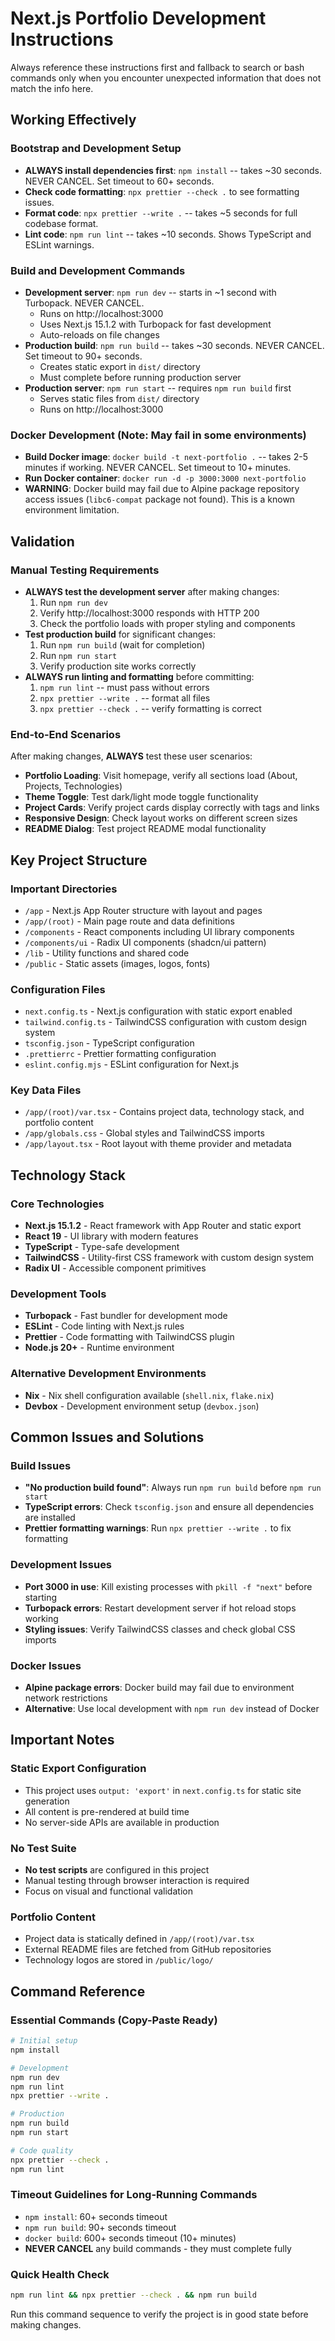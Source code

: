 # Next.js Portfolio Development Instructions

Always reference these instructions first and fallback to search or bash
commands only when you encounter unexpected information that does not match the
info here.

## Working Effectively

### Bootstrap and Development Setup

- **ALWAYS install dependencies first**: `npm install` -- takes ~30 seconds.
  NEVER CANCEL. Set timeout to 60+ seconds.
- **Check code formatting**: `npx prettier --check .` to see formatting issues.
- **Format code**: `npx prettier --write .` -- takes ~5 seconds for full
  codebase format.
- **Lint code**: `npm run lint` -- takes ~10 seconds. Shows TypeScript and
  ESLint warnings.

### Build and Development Commands

- **Development server**: `npm run dev` -- starts in ~1 second with Turbopack.
  NEVER CANCEL.
  - Runs on http://localhost:3000
  - Uses Next.js 15.1.2 with Turbopack for fast development
  - Auto-reloads on file changes
- **Production build**: `npm run build` -- takes ~30 seconds. NEVER CANCEL. Set
  timeout to 90+ seconds.
  - Creates static export in `dist/` directory
  - Must complete before running production server
- **Production server**: `npm run start` -- requires `npm run build` first
  - Serves static files from `dist/` directory
  - Runs on http://localhost:3000

### Docker Development (Note: May fail in some environments)

- **Build Docker image**: `docker build -t next-portfolio .` -- takes 2-5
  minutes if working. NEVER CANCEL. Set timeout to 10+ minutes.
- **Run Docker container**: `docker run -d -p 3000:3000 next-portfolio`
- **WARNING**: Docker build may fail due to Alpine package repository access
  issues (`libc6-compat` package not found). This is a known environment
  limitation.

## Validation

### Manual Testing Requirements

- **ALWAYS test the development server** after making changes:
  1. Run `npm run dev`
  2. Verify http://localhost:3000 responds with HTTP 200
  3. Check the portfolio loads with proper styling and components
- **Test production build** for significant changes:
  1. Run `npm run build` (wait for completion)
  2. Run `npm run start`
  3. Verify production site works correctly
- **ALWAYS run linting and formatting** before committing:
  1. `npm run lint` -- must pass without errors
  2. `npx prettier --write .` -- format all files
  3. `npx prettier --check .` -- verify formatting is correct

### End-to-End Scenarios

After making changes, **ALWAYS** test these user scenarios:

- **Portfolio Loading**: Visit homepage, verify all sections load (About,
  Projects, Technologies)
- **Theme Toggle**: Test dark/light mode toggle functionality
- **Project Cards**: Verify project cards display correctly with tags and links
- **Responsive Design**: Check layout works on different screen sizes
- **README Dialog**: Test project README modal functionality

## Key Project Structure

### Important Directories

- `/app` - Next.js App Router structure with layout and pages
- `/app/(root)` - Main page route and data definitions
- `/components` - React components including UI library components
- `/components/ui` - Radix UI components (shadcn/ui pattern)
- `/lib` - Utility functions and shared code
- `/public` - Static assets (images, logos, fonts)

### Configuration Files

- `next.config.ts` - Next.js configuration with static export enabled
- `tailwind.config.ts` - TailwindCSS configuration with custom design system
- `tsconfig.json` - TypeScript configuration
- `.prettierrc` - Prettier formatting configuration
- `eslint.config.mjs` - ESLint configuration for Next.js

### Key Data Files

- `/app/(root)/var.tsx` - Contains project data, technology stack, and portfolio
  content
- `/app/globals.css` - Global styles and TailwindCSS imports
- `/app/layout.tsx` - Root layout with theme provider and metadata

## Technology Stack

### Core Technologies

- **Next.js 15.1.2** - React framework with App Router and static export
- **React 19** - UI library with modern features
- **TypeScript** - Type-safe development
- **TailwindCSS** - Utility-first CSS framework with custom design system
- **Radix UI** - Accessible component primitives

### Development Tools

- **Turbopack** - Fast bundler for development mode
- **ESLint** - Code linting with Next.js rules
- **Prettier** - Code formatting with TailwindCSS plugin
- **Node.js 20+** - Runtime environment

### Alternative Development Environments

- **Nix** - Nix shell configuration available (`shell.nix`, `flake.nix`)
- **Devbox** - Development environment setup (`devbox.json`)

## Common Issues and Solutions

### Build Issues

- **"No production build found"**: Always run `npm run build` before
  `npm run start`
- **TypeScript errors**: Check `tsconfig.json` and ensure all dependencies are
  installed
- **Prettier formatting warnings**: Run `npx prettier --write .` to fix
  formatting

### Development Issues

- **Port 3000 in use**: Kill existing processes with `pkill -f "next"` before
  starting
- **Turbopack errors**: Restart development server if hot reload stops working
- **Styling issues**: Verify TailwindCSS classes and check global CSS imports

### Docker Issues

- **Alpine package errors**: Docker build may fail due to environment network
  restrictions
- **Alternative**: Use local development with `npm run dev` instead of Docker

## Important Notes

### Static Export Configuration

- This project uses `output: 'export'` in `next.config.ts` for static site
  generation
- All content is pre-rendered at build time
- No server-side APIs are available in production

### No Test Suite

- **No test scripts** are configured in this project
- Manual testing through browser interaction is required
- Focus on visual and functional validation

### Portfolio Content

- Project data is statically defined in `/app/(root)/var.tsx`
- External README files are fetched from GitHub repositories
- Technology logos are stored in `/public/logo/`

## Command Reference

### Essential Commands (Copy-Paste Ready)

```bash
# Initial setup
npm install

# Development
npm run dev
npm run lint
npx prettier --write .

# Production
npm run build
npm run start

# Code quality
npx prettier --check .
npm run lint
```

### Timeout Guidelines for Long-Running Commands

- `npm install`: 60+ seconds timeout
- `npm run build`: 90+ seconds timeout
- `docker build`: 600+ seconds timeout (10+ minutes)
- **NEVER CANCEL** any build commands - they must complete fully

### Quick Health Check

```bash
npm run lint && npx prettier --check . && npm run build
```

Run this command sequence to verify the project is in good state before making
changes.
